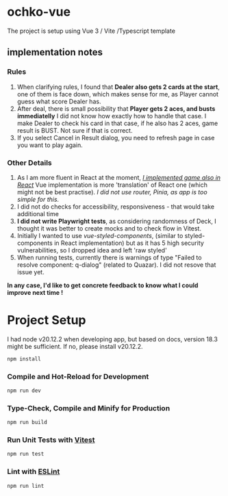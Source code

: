 # ochko-vue

The project is setup using Vue 3 / Vite /Typescript template

## implementation notes

### Rules

1. When clarifying rules, I found that **Dealer also gets 2 cards at the start**, one of them is face down, which makes sense for me, as Player cannot guess what score Dealer has.
2. After deal, there is small possibility that **Player gets 2 aces, and busts immediatelly** I did not know how exactly how to handle that case. I make Dealer to check his card in that case, if he also has 2 aces, game result is BUST. Not sure if that is correct.
3. If you select Cancel in Result dialog, you need to refresh page in case you want to play again.

### Other Details

1. As I am more fluent in React at the moment, _[I implemented game also in React](git@github.com:voverushka/ochko.git)_
   Vue implementation is more 'translation' of React one (which might not be best practise). _I did not use router, Pinia, as app is too simple for this._
2. I did not do checks for accessibility, responsiveness - that would take additional time
3. **I did not write Playwright tests**, as considering randomness of Deck, I thought it was better to create mocks and to check flow in Vitest.
4. Initially I wanted to use _vue-styled-components_, (similar to styled-components in React implementation) but as it has 5 high security vulnerabilities, so I dropped idea and left 'raw styled'
5. When running tests, currently there is warnings of type "Failed to resolve component: q-dialog" (related to Quazar). I did not resove that issue yet.

**In any case, I'd like to get concrete feedback to know what I could improve next time !**

# Project Setup

I had node v20.12.2 when developing app, but based on docs, version 18.3 might be sufficient. If no, please install v20.12.2.

```sh
npm install
```

### Compile and Hot-Reload for Development

```sh
npm run dev
```

### Type-Check, Compile and Minify for Production

```sh
npm run build
```

### Run Unit Tests with [Vitest](https://vitest.dev/)

```sh
npm run test
```

### Lint with [ESLint](https://eslint.org/)

```sh
npm run lint
```
